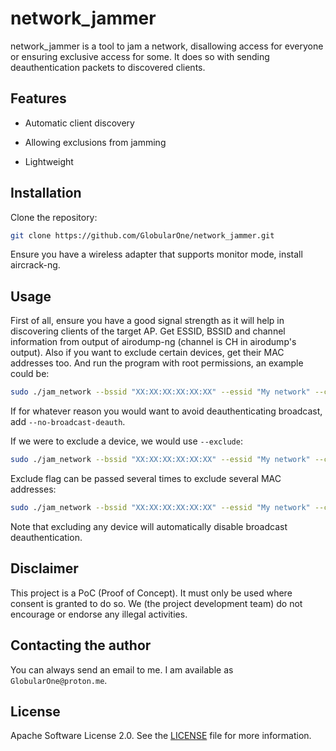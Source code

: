 # network_jammer

network_jammer is a tool to jam a network, disallowing access for everyone or ensuring exclusive access for some. It does so with sending deauthentication packets to discovered clients.

## Features

 - Automatic client discovery

 - Allowing exclusions from jamming

 - Lightweight


## Installation

Clone the repository:

```sh
git clone https://github.com/GlobularOne/network_jammer.git
```

Ensure you have a wireless adapter that supports monitor mode, install aircrack-ng.

## Usage

First of all, ensure you have a good signal strength as it will help in discovering clients of the target AP. Get ESSID, BSSID and channel information from output of airodump-ng (channel is CH in airodump's output). Also if you want to exclude certain devices, get their MAC addresses too. And run the program with root permissions, an example could be:

```sh
sudo ./jam_network --bssid "XX:XX:XX:XX:XX:XX" --essid "My network" --channel 3
```

If for whatever reason you would want to avoid deauthenticating broadcast, add `--no-broadcast-deauth`.

If we were to exclude a device, we would use `--exclude`:

```sh
sudo ./jam_network --bssid "XX:XX:XX:XX:XX:XX" --essid "My network" --channel 3 --exclude "XX:XX:XX:XX:XX:XX"
```

Exclude flag can be passed several times to exclude several MAC addresses:

```sh
sudo ./jam_network --bssid "XX:XX:XX:XX:XX:XX" --essid "My network" --channel 3 --exclude "XX:XX:XX:XX:XX:XX" --exclude "XX:XX:XX:XX:XX:XX"
```

Note that excluding any device will automatically disable broadcast deauthentication.

## Disclaimer

This project is a PoC (Proof of Concept). It must only be used where consent is granted to do so. We (the project development team) do not encourage or endorse any illegal activities.

## Contacting the author

You can always send an email to me. I am available as `GlobularOne@proton.me`.

## License

Apache Software License 2.0. See the [LICENSE](https://github.com/network_jammer/blob/main/LICENSE) file for more information.

